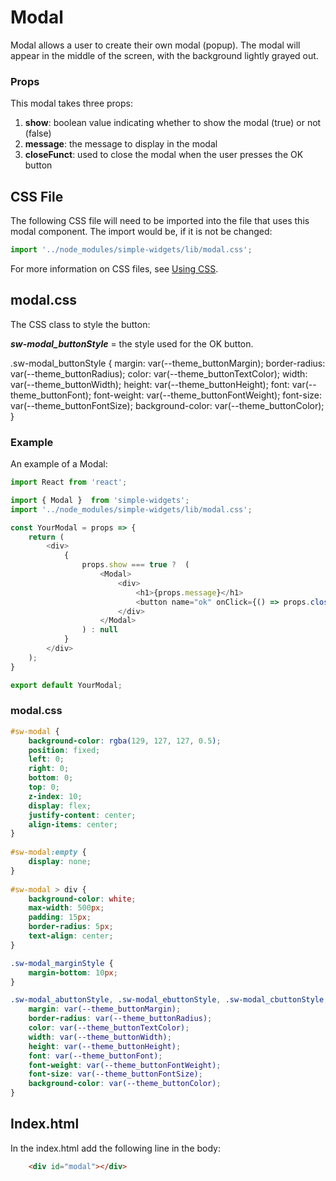 # **Modal**

Modal allows a user to create their own modal (popup).  The modal will appear in the middle of the screen, with the background lightly grayed out.

### **Props**
This modal takes three props:

1.  **show**: boolean value indicating whether to show the modal (true) or not (false)
2.  **message**: the message to display in the modal
3.  **closeFunct**: used to close the modal when the user presses the OK button

## CSS File

The following CSS file will need to be imported into the file that uses this modal component.  The import would be, if it is not be changed:

```javascript
import '../node_modules/simple-widgets/lib/modal.css';
```

For more information on CSS files, see [Using CSS](./UsingCSS.md).


## modal.css

The CSS class to style the button:

***sw-modal_buttonStyle*** = the style used for the OK button.

.sw-modal_buttonStyle {
    margin: var(--theme_buttonMargin);
    border-radius: var(--theme_buttonRadius);
    color: var(--theme_buttonTextColor);
    width: var(--theme_buttonWidth);
    height: var(--theme_buttonHeight);
    font: var(--theme_buttonFont);
    font-weight: var(--theme_buttonFontWeight);
    font-size: var(--theme_buttonFontSize);
    background-color: var(--theme_buttonColor);
}

### **Example**
An example of a Modal:

```javascript
import React from 'react';

import { Modal }  from 'simple-widgets';
import '../node_modules/simple-widgets/lib/modal.css';

const YourModal = props => {
    return (
        <div>
            {
                props.show === true ?  (
                    <Modal>
                        <div>
                            <h1>{props.message}</h1>
                            <button name="ok" onClick={() => props.closeFunct(false)} className="modal_buttonStyle"} >OK</button>
                        </div>
                    </Modal>
                ) : null
            }
        </div>
    );
}

export default YourModal;
```

### **modal.css**

```css
#sw-modal {
    background-color: rgba(129, 127, 127, 0.5);
    position: fixed;
    left: 0;
    right: 0;
    bottom: 0;
    top: 0;
    z-index: 10;
    display: flex;
    justify-content: center;
    align-items: center;
}
  
#sw-modal:empty {
    display: none;
}
  
#sw-modal > div {
    background-color: white;
    max-width: 500px;
    padding: 15px;
    border-radius: 5px;
    text-align: center;
}

.sw-modal_marginStyle {
    margin-bottom: 10px;
}

.sw-modal_abuttonStyle, .sw-modal_ebuttonStyle, .sw-modal_cbuttonStyle, .sw-modal_buttonStyle {
    margin: var(--theme_buttonMargin);
    border-radius: var(--theme_buttonRadius);
    color: var(--theme_buttonTextColor);
    width: var(--theme_buttonWidth);
    height: var(--theme_buttonHeight);
    font: var(--theme_buttonFont);
    font-weight: var(--theme_buttonFontWeight);
    font-size: var(--theme_buttonFontSize);
    background-color: var(--theme_buttonColor);
}
```

## **Index.html**
In the index.html add the following line in the body:
```html
    <div id="modal"></div>
```